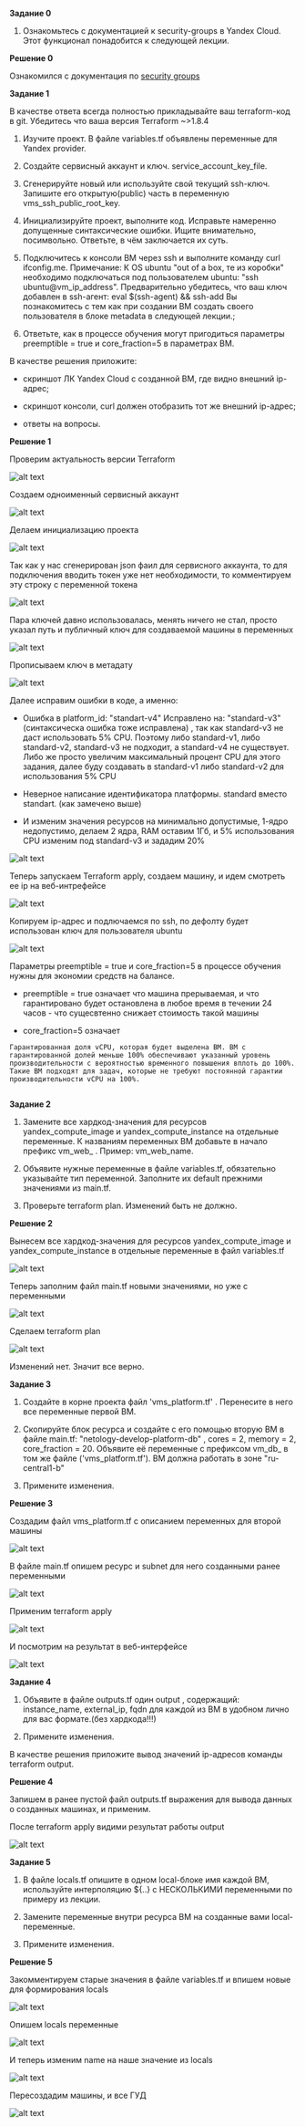 **Задание 0**

1) Ознакомьтесь с документацией к security-groups в Yandex Cloud. Этот функционал понадобится к следующей лекции.


**Решение 0**

Ознакомился с документация по [security groups](https://yandex.cloud/ru/docs/vpc/concepts/security-groups?from=int-console-help-center-or-nav)


**Задание 1**

В качестве ответа всегда полностью прикладывайте ваш terraform-код в git. Убедитесь что ваша версия Terraform ~>1.8.4

1. Изучите проект. В файле variables.tf объявлены переменные для Yandex provider.

2. Создайте сервисный аккаунт и ключ. service_account_key_file.

3. Сгенерируйте новый или используйте свой текущий ssh-ключ. Запишите его открытую(public) часть в переменную vms_ssh_public_root_key.

4. Инициализируйте проект, выполните код. Исправьте намеренно допущенные синтаксические ошибки. Ищите внимательно, посимвольно. Ответьте, в чём заключается их суть.

5. Подключитесь к консоли ВМ через ssh и выполните команду  curl ifconfig.me. Примечание: К OS ubuntu "out of a box, те из коробки" необходимо подключаться под пользователем ubuntu: "ssh ubuntu@vm_ip_address". Предварительно убедитесь, что ваш ключ добавлен в ssh-агент: eval $(ssh-agent) && ssh-add Вы познакомитесь с тем как при создании ВМ создать своего пользователя в блоке metadata в следующей лекции.;

6. Ответьте, как в процессе обучения могут пригодиться параметры preemptible = true и core_fraction=5 в параметрах ВМ.


В качестве решения приложите:

- скриншот ЛК Yandex Cloud с созданной ВМ, где видно внешний ip-адрес;

- скриншот консоли, curl должен отобразить тот же внешний ip-адрес;

- ответы на вопросы.



**Решение 1**

Проверим актуальность версии Terraform

![alt text](https://github.com/mezhibo/terraform-osnovy/blob/f538dd7c2225a9cf7156c099d3cb08c452159a0d/IMG/1.jpg)


Создаем одноименный сервисный аккаунт

![alt text](https://github.com/mezhibo/terraform-osnovy/blob/f538dd7c2225a9cf7156c099d3cb08c452159a0d/IMG/2.jpg)



Делаем инициализацию проекта 

![alt text](https://github.com/mezhibo/terraform-osnovy/blob/f538dd7c2225a9cf7156c099d3cb08c452159a0d/IMG/3.jpg)


Так как у нас сгенерирован json фаил для сервисного аккаунта, то для подключения вводить токен уже нет необходимости, то комментируем эту строку с переменной токена

![alt text](https://github.com/mezhibo/terraform-osnovy/blob/f538dd7c2225a9cf7156c099d3cb08c452159a0d/IMG/4.jpg)


Пара ключей давно использовалась, менять ничего не стал, просто указал путь и публичный ключ для создаваемой машины в переменных

![alt text](https://github.com/mezhibo/terraform-osnovy/blob/f538dd7c2225a9cf7156c099d3cb08c452159a0d/IMG/5.jpg)


Прописываем ключ в метадату 

![alt text](https://github.com/mezhibo/terraform-osnovy/blob/5e048bbef5f612d225b1adf9cf065ea4bcc416bc/IMG/6.jpg)


Далее исправим ошибки в коде, а именно:

- Ошибка в platform_id: "standart-v4" Исправлено на: "standard-v3"(синтаксическа ошибка тоже исправлена) , так как standard-v3 не даст использовать 5% CPU. Поэтому либо standard-v1, либо standard-v2, standard-v3 не подходит, а standard-v4 не существует. Либо же просто увеличим максимальный процент CPU для этого задания, далее буду создавать в standard-v1 либо standard-v2 для использования 5% CPU

- Неверное написание идентификатора платформы. standard вместо standart. (как замечено выше)

- И изменим значения ресурсов на минимально допустимые, 1-ядро недопустимо, делаем 2 ядра, RAM оставим 1Гб, и 5% использования CPU изменим под standard-v3 и зададим 20%

![alt text](https://github.com/mezhibo/terraform-osnovy/blob/dd1bd8c0a0b336ef6cfba6931fe74e3ab49b7197/IMG/14.jpg)


Теперь запускаем Terraform apply, создаем машину, и идем смотреть ее ip на веб-интрефейсе


![alt text](https://github.com/mezhibo/terraform-osnovy/blob/086b6663107045d12ad127203e713cc0afff5d92/IMG/7.jpg)



Копируем ip-адрес и подлючаемся по ssh, по дефолту будет использован ключ для пользователя ubuntu


![alt text](https://github.com/mezhibo/terraform-osnovy/blob/086b6663107045d12ad127203e713cc0afff5d92/IMG/8.jpg)


Параметры preemptible = true и core_fraction=5 в процессе обучения нужны для экономии средств на балансе.

- preemptible = true означает что машина прерываемая, и что гарантировано будет остановлена в любое время в течении 24 часов - что сущесвтенно снижает стоимость такой машины

- core_fraction=5 означает

```
Гарантированная доля vCPU, которая будет выделена ВМ. ВМ с гарантированной долей меньше 100% обеспечивают указанный уровень производительности с вероятностью временного повышения вплоть до 100%. Такие ВМ подходят для задач, которые не требуют постоянной гарантии производительности vCPU на 100%.
 
```

**Задание 2**

1. Замените все хардкод-значения для ресурсов yandex_compute_image и yandex_compute_instance на отдельные переменные. К названиям переменных ВМ добавьте в начало префикс vm_web_ . Пример: vm_web_name.

2. Объявите нужные переменные в файле variables.tf, обязательно указывайте тип переменной. Заполните их default прежними значениями из main.tf.

3. Проверьте terraform plan. Изменений быть не должно.


**Решение 2**


Вынесем все хардкод-значения для ресурсов yandex_compute_image и yandex_compute_instance в отдельные переменные в файл variables.tf


![alt text](https://github.com/mezhibo/terraform-osnovy/blob/b9bc2bc5599506482fc6301392c56921bbfcd109/IMG/15.jpg)


Теперь заполним файл main.tf новыми значениями, но уже с переменными


![alt text](https://github.com/mezhibo/terraform-osnovy/blob/237f47ee3f6a2db0edab5e04c85f2b22ad5d7182/IMG/16.jpg)



Сделаем terraform plan 

![alt text](https://github.com/mezhibo/terraform-osnovy/blob/237f47ee3f6a2db0edab5e04c85f2b22ad5d7182/IMG/17.jpg)


Изменений нет. Значит все верно.



**Задание 3**

1. Создайте в корне проекта файл 'vms_platform.tf' . Перенесите в него все переменные первой ВМ.

2. Скопируйте блок ресурса и создайте с его помощью вторую ВМ в файле main.tf: "netology-develop-platform-db" , cores  = 2, memory = 2, core_fraction = 20. Объявите её переменные с префиксом vm_db_ в том же файле ('vms_platform.tf'). ВМ должна работать в зоне "ru-central1-b"

3. Примените изменения.


**Решение 3**


Создадим файл vms_platform.tf с описанием переменных для второй машины


![alt text](https://github.com/mezhibo/terraform-osnovy/blob/5fead830d5232110ba86b11c850c5fce53b7c85b/IMG/22.jpg)


В файле main.tf опишем ресурс и subnet для него созданными ранее переменными

![alt text](https://github.com/mezhibo/terraform-osnovy/blob/5fead830d5232110ba86b11c850c5fce53b7c85b/IMG/23.jpg)


Применим terraform apply

![alt text](https://github.com/mezhibo/terraform-osnovy/blob/5fead830d5232110ba86b11c850c5fce53b7c85b/IMG/20.jpg)

И посмотрим на результат в веб-интерфейсе


![alt text](https://github.com/mezhibo/terraform-osnovy/blob/5fead830d5232110ba86b11c850c5fce53b7c85b/IMG/21.jpg)



**Задание 4**

1. Объявите в файле outputs.tf один output , содержащий: instance_name, external_ip, fqdn для каждой из ВМ в удобном лично для вас формате.(без хардкода!!!)

2. Примените изменения.

В качестве решения приложите вывод значений ip-адресов команды terraform output.


**Решение 4**

Запишем в ранее пустой файл outputs.tf выражения для вывода данных о созданных машинах, и применим.

После terraform apply видими результат работы output 

![alt text](https://github.com/mezhibo/terraform-osnovy/blob/020c5bc2f77eed30a3297cf85c696c56b63404c8/IMG/24.jpg)




**Задание 5**

1. В файле locals.tf опишите в одном local-блоке имя каждой ВМ, используйте интерполяцию ${..} с НЕСКОЛЬКИМИ переменными по примеру из лекции.

2. Замените переменные внутри ресурса ВМ на созданные вами local-переменные.

3. Примените изменения.


**Решение 5**

Закомментируем старые значения в файле variables.tf и впишем новые для формирования locals


![alt text](https://github.com/mezhibo/terraform-osnovy/blob/3764c93b1d6ede20df4295cecdcf7e6e6fdc2f9c/IMG/25.jpg)


Опишем locals переменные 

![alt text](https://github.com/mezhibo/terraform-osnovy/blob/3764c93b1d6ede20df4295cecdcf7e6e6fdc2f9c/IMG/26.jpg)


И теперь изменим name на наше значение из locals

![alt text](https://github.com/mezhibo/terraform-osnovy/blob/3764c93b1d6ede20df4295cecdcf7e6e6fdc2f9c/IMG/27.jpg)

Пересоздадим машины, и все ГУД

![alt text](https://github.com/mezhibo/terraform-osnovy/blob/706bef12814cc7b0ab28a33050489c0ff1f217dc/IMG/29.jpg)







